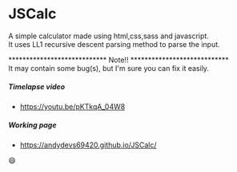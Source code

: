 # JSCalc
A simple calculator made using html,css,sass and javascript. <br>
It uses LL1 recursive descent parsing method to parse the input.

**************************** Note!! ****************************
<br>
It may contain some bug(s), but I'm sure you can fix it easily.

##### Timelapse video
- https://youtu.be/pKTkqA_04W8

##### Working page
- https://andydevs69420.github.io/JSCalc/

:smile:
